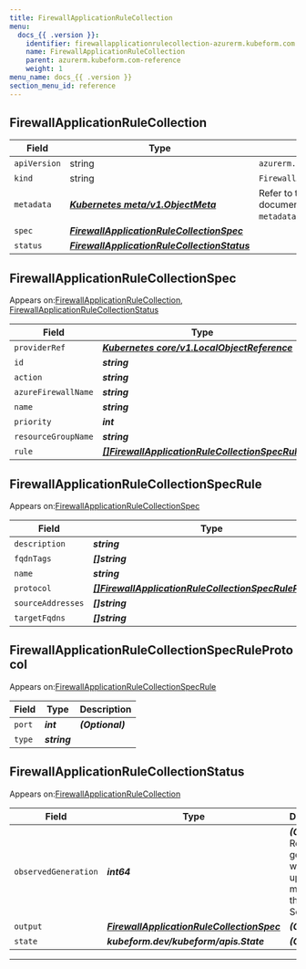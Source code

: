 ```yaml
---
title: FirewallApplicationRuleCollection
menu:
  docs_{{ .version }}:
    identifier: firewallapplicationrulecollection-azurerm.kubeform.com
    name: FirewallApplicationRuleCollection
    parent: azurerm.kubeform.com-reference
    weight: 1
menu_name: docs_{{ .version }}
section_menu_id: reference
---
```


## FirewallApplicationRuleCollection
| Field | Type | Description |
| ------ | ----- | ----------- |
| `apiVersion` | string | `azurerm.kubeform.com/v1alpha1` |
|    `kind` | string | `FirewallApplicationRuleCollection` |
| `metadata` | ***[Kubernetes meta/v1.ObjectMeta](https://kubernetes.io/docs/reference/generated/kubernetes-api/v1.13/#objectmeta-v1-meta)***|Refer to the Kubernetes API documentation for the fields of the `metadata` field.|
| `spec` | ***[FirewallApplicationRuleCollectionSpec](#FirewallApplicationRuleCollectionSpec)***||
| `status` | ***[FirewallApplicationRuleCollectionStatus](#FirewallApplicationRuleCollectionStatus)***||
## FirewallApplicationRuleCollectionSpec

Appears on:[FirewallApplicationRuleCollection](#FirewallApplicationRuleCollection), [FirewallApplicationRuleCollectionStatus](#FirewallApplicationRuleCollectionStatus)

| Field | Type | Description |
| ------ | ----- | ----------- |
| `providerRef` | ***[Kubernetes core/v1.LocalObjectReference](https://kubernetes.io/docs/reference/generated/kubernetes-api/v1.13/#localobjectreference-v1-core)***||
| `id` | ***string***||
| `action` | ***string***||
| `azureFirewallName` | ***string***||
| `name` | ***string***||
| `priority` | ***int***||
| `resourceGroupName` | ***string***||
| `rule` | ***[[]FirewallApplicationRuleCollectionSpecRule](#FirewallApplicationRuleCollectionSpecRule)***||
## FirewallApplicationRuleCollectionSpecRule

Appears on:[FirewallApplicationRuleCollectionSpec](#FirewallApplicationRuleCollectionSpec)

| Field | Type | Description |
| ------ | ----- | ----------- |
| `description` | ***string***| ***(Optional)*** |
| `fqdnTags` | ***[]string***| ***(Optional)*** |
| `name` | ***string***||
| `protocol` | ***[[]FirewallApplicationRuleCollectionSpecRuleProtocol](#FirewallApplicationRuleCollectionSpecRuleProtocol)***| ***(Optional)*** |
| `sourceAddresses` | ***[]string***||
| `targetFqdns` | ***[]string***| ***(Optional)*** |
## FirewallApplicationRuleCollectionSpecRuleProtocol

Appears on:[FirewallApplicationRuleCollectionSpecRule](#FirewallApplicationRuleCollectionSpecRule)

| Field | Type | Description |
| ------ | ----- | ----------- |
| `port` | ***int***| ***(Optional)*** |
| `type` | ***string***||
## FirewallApplicationRuleCollectionStatus

Appears on:[FirewallApplicationRuleCollection](#FirewallApplicationRuleCollection)

| Field | Type | Description |
| ------ | ----- | ----------- |
| `observedGeneration` | ***int64***| ***(Optional)*** Resource generation, which is updated on mutation by the API Server.|
| `output` | ***[FirewallApplicationRuleCollectionSpec](#FirewallApplicationRuleCollectionSpec)***| ***(Optional)*** |
| `state` | ***kubeform.dev/kubeform/apis.State***| ***(Optional)*** |
---
